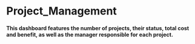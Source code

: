 # Project_Management
 #### This dashboard features the number of projects, their status, total cost and benefit, as well as the manager responsible for each project.
